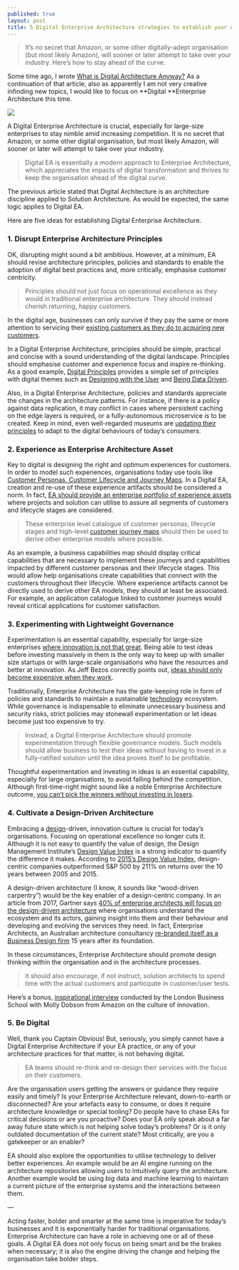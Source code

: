 ```yaml
---
published: true
layout: post
title: 5 Digital Enterprise Architecture strategies to establish your company’s competitive edge
---
```


> It’s no secret that Amazon, or some other digitally-adept organisation (but most likely Amazon), will sooner or later attempt to take over your industry. Here’s how to stay ahead of the curve.

Some time ago, I wrote [What is Digital Architecture Anyway?](https://hackernoon.com/what-is-digital-architecture-anyway-47482189e3fc) As a continuation of that article, also as apparently I am not very creative infinding new topics, I would like to focus on **Digital **Enterprise Architecture this time.

![](https://cdn-images-1.medium.com/max/800/1*wRaNDbgT7X2Bf5e-JCp5Iw.jpeg)

A Digital Enterprise Architecture is crucial, especially for large-size
enterprises to stay nimble amid increasing competition. It is no secret that
Amazon, or some other digital organisation, but most likely Amazon, will sooner
or later will attempt to take over your industry.

> Digital EA is essentially a modern approach to Enterprise Architecture, which
> appreciates the impacts of digital transformation and thrives to keep the
organisation ahead of the digital curve.

The previous article stated that Digital Architecture is an architecture
discipline applied to Solution Architecture. As would be expected, the same
logic applies to Digital EA.

Here are five ideas for establishing Digital Enterprise Architecture.

### 1. Disrupt Enterprise Architecture Principles

OK, disrupting might sound a bit ambitious. However, at a minimum, EA should
revise architecture principles, policies and standards to enable the adoption of
digital best practices and, more critically, emphasise customer centricity.

> Principles should not just focus on operational excellence as they would in
> traditional enterprise architecture. They should instead cherish returning,
happy customers.

In the digital age, businesses can only survive if they pay the same or more
attention to servicing their [existing customers as they do to acquiring new
customers](http://digitalmarketingmagazine.co.uk/customer-experience/return-on-experience-is-the-new-roi/3315).

In a Digital Enterprise Architecture, principles should be simple, practical and
concise with a sound understanding of the digital landscape. Principles should
emphasise customer and experience focus and inspire re-thinking. As a good
example, [Digital Principles](https://digitalprinciples.org/) provides a simple
set of principles with digital themes such as [Designing with the
User](https://digitalprinciples.org/principle/design-with-the-user/) and [Being
Data Driven](https://digitalprinciples.org/principle/be-data-driven/).

Also, in a Digital Enterprise Architecture, policies and standards appreciate
the changes in the architecture patterns. For instance, if there is a policy
against data replication, it may conflict in cases where persistent caching on
the edge layers is required, or a fully-autonomous microservice is to be
created. Keep in mind, even well-regarded museums are [updating their
principles](https://www.youtube.com/watch?v=Qx_r-dP22Ps) to adapt to the digital
behaviours of today’s consumers.

### 2. Experience as Enterprise Architecture Asset

Key to digital is designing the right and optimum experiences for customers. In
order to model such experiences, organisations today use tools like [Customer
Personas, Customer Lifecycle and Journey
Maps](http://beyondthearc.com/blog/2014/customer-experience/improve-customer-experience-with-personas-and-journey-maps#sthash.ynuBiWXk.dpbs).
In a Digital EA, creation and re-use of these experience artifacts should be
considered a norm. In fact, [EA should provide an enterprise portfolio of
experience
assets](https://searchcio.techtarget.com/tip/Why-EA-should-take-the-lead-on-improving-customer-experience)
where projects and solution can utilise to assure all segments of customers and
lifecycle stages are considered.

> These enterprise level catalogue of customer personas, lifecycle stages and
> high-level [customer journey
maps](https://www.orbussoftware.com/blog/customer-journey-maps-in-the-ea-space/)
should then be used to derive other enterprise models where possible.

As an example, a business capabilities map should display critical capabilities
that are necessary to implement these journeys and capabilities impacted by
different customer personas and their lifecycle stages. This would allow help
organisations create capabilities that connect with the customers throughout
their lifecycle. Where experience artifacts cannot be directly used to derive
other EA models, they should at least be associated. For example, an application
catalogue linked to customer journeys would reveal critical applications for
customer satisfaction.

### 3. Experimenting with Lightweight Governance

Experimentation is an essential capability, especially for large-size
enterprises [where innovation is not that
great](https://www.forbes.com/sites/georgedeeb/2014/01/08/the-five-reasons-big-companies-struggle-with-innovation/#4bd926b62958).
Being able to test ideas before investing massively in them is the only way to
keep up with smaller size startups or with large-scale organisations who have
the resources and better at innovation. As Jeff Bezos correctly points out,
[ideas should only become expensive when they
work](https://www.cnbc.com/video/2018/09/19/amazons-bezos-says-you-cant-invent-without-experimenting.html).

Traditionally, Enterprise Architecture has the gate-keeping role in form of
policies and standards to maintain a sustainable
[technology](https://hackernoon.com/tagged/technology) ecosystem. While
governance is indispensable to eliminate unnecessary business and security
risks, strict policies may stonewall experimentation or let ideas become just
too expensive to try.

> Instead, a Digital Enterprise Architecture should promote experimentation
> through flexible governance models. Such models should allow business to test
their ideas without having to invest in a fully-ratified solution until the idea
proves itself to be profitable.

Thoughtful experimentation and investing in ideas is an essential capability,
especially for large organisations, to avoid falling behind the competition.
Although first-time-right might sound like a noble Enterprise Architecture
outcome, [you can’t pick the winners without investing in
losers](https://thinkgrowth.org/why-cant-nestle-produce-another-nespresso-e2aeb3a5e086).

### 4. Cultivate a Design-Driven Architecture

Embracing a [design](https://hackernoon.com/tagged/design)-driven, innovation
culture is crucial for today’s organisations. Focusing on operational excellence
no longer cuts it. Although it is not easy to quantify the value of design, the
Design Management Institute’s [Design Value
Index](https://www.dmi.org/page/DesignValue) is a strong indicator to quantify
the difference it makes. According to [2015’s Design Value
Index](https://www.dmi.org/page/2015DVIandOTW), design-centric companies
outperformed S&P 500 by 211% on returns over the 10 years between 2005 and 2015.

A design-driven architecture (I know, it sounds like “wood-driven carpentry”)
would be the key enabler of a design-centric company. In an article from 2017,
Gartner says [40% of enterprise architects will focus on the design-driven
architecture](https://www.gartner.com/smarterwithgartner/the-evolution-of-enterprise-architecture/)
where organisations understand the ecosystem and its actors, gaining insight
into them and their behaviour and developing and evolving the services they
need. In fact, Enterprise Architects, an Australian architecture consultancy
[re-branded itself as a Business Design
firm](http://www.fromhereon.com/about-us/#our-journey) 15 years after its
foundation.

In these circumstances, Enterprise Architecture should promote design thinking
within the organisation and in the architecture processes.

> It should also encourage, if not instruct, solution architects to spend time
> with the actual customers and participate in customer/user tests.

Here’s a bonus, [inspirational
interview](https://www.youtube.com/watch?v=GNjmCewxyo0) conducted by the London
Business School with Molly Dobson from Amazon on the culture of innovation.

### 5. Be Digital

Well, thank you Captain Obvious! But, seriously, you simply cannot have a
Digital Enterprise Architecture if your EA practice, or any of your architecture
practices for that matter, is not behaving digital.

> EA teams should re-think and re-design their services with the focus on their
> customers.

Are the organisation users getting the answers or guidance they require easily
and timely? Is your Enterprise Architecture relevant, down-to-earth or
disconnected? Are your artefacts easy to consume, or does it require
architecture knowledge or special tooling? Do people have to chase EAs for
critical decisions or are you proactive? Does your EA only speak about a far
away future state which is not helping solve today’s problems? Or is it only
outdated documentation of the current state? Most critically, are you a
gatekeeper or an enabler?

EA should also explore the opportunities to utilise technology to deliver better
experiences. An example would be an AI engine running on the architecture
repositories allowing users to intuitively query the architecture. Another
example would be using big data and machine learning to maintain a current
picture of the enterprise systems and the interactions between them.

—

Acting faster, bolder and smarter at the same time is imperative for today’s
businesses and it is exponentially harder for traditional organisations.
Enterprise Architecture can have a role in achieving one or all of these goals.
A Digital EA does not only focus on being smart and be the brakes when
necessary; it is also the engine driving the change and helping the organisation
take bolder steps.
